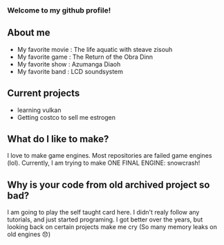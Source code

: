 ### Welcome to my github profile!

## About me
- My favorite movie : The life aquatic with steave zisouh
- My favorite game : The Return of the Obra Dinn
- My favorite show : Azumanga Diaoh
- My favorite band : LCD soundsystem

## Current projects
- learning vulkan
- Getting costco to sell me estrogen
  
## What do I like to make?
I love to make game engines. Most repositories are failed game engines (lol). Currently, I am trying to make ONE FINAL ENGINE: snowcrash!

## Why is your code from old archived project so bad?
I am going to play the self taught card here. I didn't realy follow any tutorials, and just started programing. I got better over the years, but looking back on certain projects make me cry (So many memory leaks on old engines 😞)

<!--
**toma222/toma222** is a ✨ _special_ ✨ repository because its `README.md` (this file) appears on your GitHub profile.

Here are some ideas to get you started:

- 🔭 I’m currently working on ...
- 🌱 I’m currently learning ...
- 👯 I’m looking to collaborate on ...
- 🤔 I’m looking for help with ...
- 💬 Ask me about ...
- 📫 How to reach me: ...
- 😄 Pronouns: ...
- ⚡ Fun fact: ...
-->
